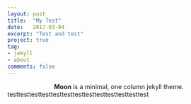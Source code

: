 ```yaml
---
layout: post
title:  "My Test"
date:   2017-03-04
excerpt: "Test and test"
project: true
tag:
- jekyll 
- about
comments: false
---
```


<center><b>Moon</b> is a minimal, one column jekyll theme.</center>
testtesttesttesttesttesttesttesttesttesttesttesttest
